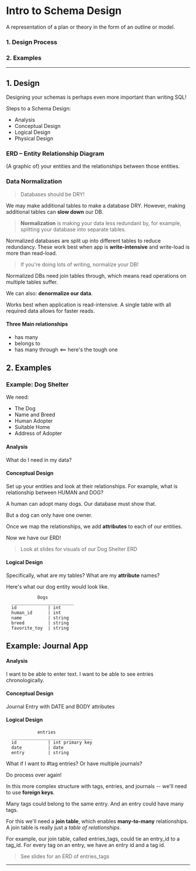# Intro to Schema Design

A representation of a plan or theory in the form of an outline or model.

### 1. Design Process
### 2. Examples

___
## 1. Design
Designing your schemas is perhaps even more important than writing SQL!

Steps to a Schema Design:
* Analysis
* Conceptual Design
* Logical Design
* Physical Design

### ERD – Entity Relationship Diagram
(A graphic of) your entities and the relationships between those entities.

### Data Normalization
> Databases should be DRY!

We may make additional tables to make a database DRY. However, making additional tables can **slow down** our DB.

> **Normalization** is making your data less redundant by, for example, splitting your database into separate tables.

Normalized databases are split up into different tables to reduce redundancy. These work best when app is **write-intensive** and write-load is more than read-load.

>If you're doing lots of writing, normalize your DB!

Normalized DBs need join tables through, which means read operations on multiple tables suffer.

We can also: **denormalize our data**.

Works best when application is read-intensive. A single table with all required data allows for faster reads.

#### Three Main relationships
* has many
* belongs to
* has many through <== here's the tough one

## 2. Examples
### Example: Dog Shelter

We need:
* The Dog
* Name and Breed
* Human Adopter
* Suitable Home
* Address of Adopter

#### Analysis
What do I need in my data?

#### Conceptual Design
Set up your entities and look at their relationships. For example, what is relationship between HUMAN and DOG?

A human can adopt many dogs. Our database must show that.

But a dog can only have one owner.

Once we map the relationships, we add **attributes** to each of our entities.

Now we have our ERD!

> Look at slides for visuals of our Dog Shelter ERD

#### Logical Design
Specifically, what are my tables? What are my **attribute** names?

Here's what our dog entity would look like.

                Dogs
      ________________________
      id            | int
      human_id      | int
      name          | string
      breed         | string
      favorite_toy  | string

## Example: Journal App

#### Analysis
I want to be able to enter text. I want to be able to see entries chronologically.

#### Conceptual Design
Journal Entry with DATE and BODY attributes

#### Logical Design
                entries
      _______________________________
      id            | int primary key
      date          | date
      entry         | string

What if I want to #tag entries? Or have multiple journals?

Do process over again!

In this more complex structure with tags, entries, and journals -- we'll need to use **foreign keys**.

Many tags could belong to the same entry. And an entry could have many tags.

For this we'll need a **join table**, which enables **many-to-many** relationships. A join table is really just a *table of relationships*.

For example, our join table, called entries_tags, could tie an entry_id to a tag_id. For every tag on an entry, we have an entry id and a tag id.

> See slides for an ERD of entries_tags

____
